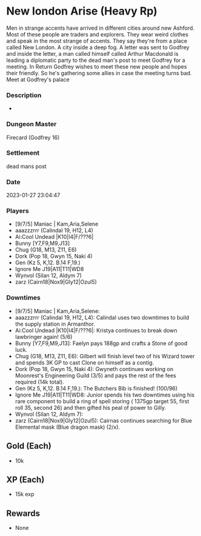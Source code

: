 # New london Arise (Heavy Rp)
Men in strange accents have arrived in different cities around new Ashford. Most of these people are traders and explorers. They wear weird clothes and speak in the most strange of accents. They say they're from a place called New London. A city inside a deep fog.  A letter was sent to Godfrey and inside the letter, a man called himself called Arthur Macdonald is leading a diplomatic party to the dead man's post to meet Godfrey for a meeting.  In Return Godfrey wishes to meet these new people and hopes their friendly. So he's gathering some allies in case the meeting turns bad. Meet at Godfrey's palace
### Description
-
### Dungeon Master
Firecard (Godfrey 16)
### Settlement
dead mans post
### Date
2023-01-27 23:04:47
### Players
* [9/7/5] Maniac | Kam,Aria,Selene
* aaazzzrrr (Calindal 19, H12, L4)
* Ai:Cool Undead |K10|I4|F/???6|
* Bunny [Y7,F9,M9,J13]
* Chug (G18, M13, Z11, E6)
* Dork (Pop 18, Gwyn 15, Naki 4)
* Gen (Kz 5, K,12. B.14 F,19.)
* Ignore Me J19|A11|T11|WD8
* Wynvol (Silan 12, Aldym 7)
* zarz (Cairn18|Nox9|Gly12|Ozul5)
### Downtimes
* [9/7/5] Maniac | Kam,Aria,Selene: 
* aaazzzrrr (Calindal 19, H12, L4): Calindal uses two downtimes to build the supply station in Armanthor.
* Ai:Cool Undead |K10|I4|F/???6|: Kristya continues to break down lawbringer again! (5/6)
* Bunny [Y7,F9,M9,J13]: Faelyn pays 188gp and crafts a Stone of good luck.
* Chug (G18, M13, Z11, E6): Gilbert will finish level two of his Wizard tower and spends 3K GP to cast Clone on himself as a contig.
* Dork (Pop 18, Gwyn 15, Naki 4): Gwyneth continues working on Moonrest's Engineering Guild (3/5) and pays the rest of the fees required (14k total).
* Gen (Kz 5, K,12. B.14 F,19.): The Butchers Bib is finished! (100/96)
* Ignore Me J19|A11|T11|WD8: Junior spends his two downtimes using his rare component to build a ring of spell storing ( 1375gp target 55, first roll 35, second 26) and then gifted his peal of power to Gilly.
* Wynvol (Silan 12, Aldym 7): 
* zarz (Cairn18|Nox9|Gly12|Ozul5): Cairnas continues searching for Blue Elemental mask (Blue dragon mask) (2/x).
## Gold (Each)
* 10k
## XP (Each)
* 15k exp
## Rewards
* None
